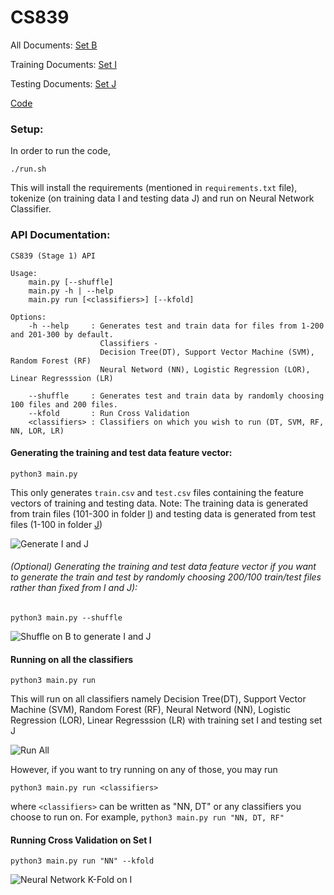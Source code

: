 # CS839

All Documents: [Set B](https://github.com/chakshuahuja/CS839/tree/master/B)

Training Documents: [Set I](https://github.com/chakshuahuja/CS839/tree/master/I)

Testing Documents: [Set J](https://github.com/chakshuahuja/CS839/tree/master/J)

[Code](https://github.com/chakshuahuja/CS839)

### Setup:

In order to run the code,
```
./run.sh
```
This will install the requirements (mentioned in `requirements.txt` file), tokenize (on training data I and testing data J)
and run on Neural Network Classifier.

### API Documentation:

```
CS839 (Stage 1) API

Usage:
    main.py [--shuffle]
    main.py -h | --help
    main.py run [<classifiers>] [--kfold]

Options:
    -h --help     : Generates test and train data for files from 1-200 and 201-300 by default.
                    Classifiers -
                    Decision Tree(DT), Support Vector Machine (SVM), Random Forest (RF)
                    Neural Netword (NN), Logistic Regression (LOR), Linear Regresssion (LR)

    --shuffle     : Generates test and train data by randomly choosing 100 files and 200 files.
    --kfold       : Run Cross Validation
    <classifiers> : Classifiers on which you wish to run (DT, SVM, RF, NN, LOR, LR)
````


#### Generating the training and test data feature vector:
```
python3 main.py
```
This only generates `train.csv` and `test.csv` files containing the feature vectors of training and testing data.
Note: The training data is generated from train files (101-300 in folder [I](https://github.com/chakshuahuja/CS839/tree/master/I)) and testing data is generated from
test files (1-100 in folder [J](https://github.com/chakshuahuja/CS839/tree/master/J))

![Generate I and J](images/generateIJ.png?raw=true "Generate I and J")


###### (Optional) Generating the training and test data feature vector if you want to generate the train and test by randomly choosing 200/100 train/test files rather than fixed from I and J):


```
python3 main.py --shuffle
```
![Shuffle on B to generate I and J](images/shuffle.png?raw=true "Shuffle on B to generate I and J")


#### Running on all the classifiers
```
python3 main.py run
```
This will run on all classifiers namely Decision Tree(DT), Support Vector Machine (SVM), Random Forest (RF), Neural Netword (NN), Logistic Regression (LOR), Linear Regresssion (LR) with training set I and testing set J

![Run All](images/runAll.png?raw=true "Run All")

However, if you want to try running on any of those, you may run
```
python3 main.py run <classifiers>
```
where `<classifiers>` can be written as "NN, DT" or any classifiers you choose to run on. For example, `python3 main.py run "NN, DT, RF"`

#### Running Cross Validation on Set I
```
python3 main.py run "NN" --kfold
```
![Neural Network K-Fold on I](images/NNfold.png?raw=true "Neural Network K-Fold on I")

